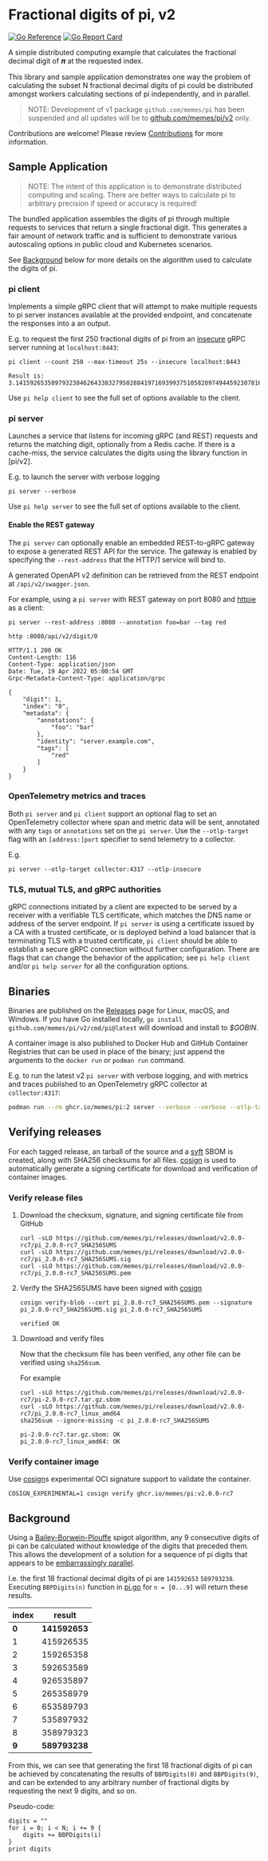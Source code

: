 # Fractional digits of pi, v2

[![Go Reference](https://pkg.go.dev/badge/github.com/memes/pi/v2.svg)](https://pkg.go.dev/github.com/memes/pi/v2)
[![Go Report Card](https://goreportcard.com/badge/github.com/memes/pi/v2)](https://goreportcard.com/report/github.com/memes/pi/v2)

A simple distributed computing example that calculates the fractional decimal digit of
&#x1D745; at the requested index.

This library and sample application demonstrates one way the problem of calculating
the subset N fractional decimal digits of pi could be distributed amongst workers
calculating sections of pi independently, and in parallel.

> NOTE: Development of v1 package `github.com/memes/pi` has been suspended and all
> updates will be to [github.com/memes/pi/v2](v2/) only.

Contributions are welcome! Please review [Contributions](CONTRIBUTING.md) for
more information.

## Sample Application

> NOTE: The intent of this application is to demonstrate distributed computing
> and scaling. There are better ways to calculate pi to arbitrary precision if
> speed or accuracy is required!

The bundled application assembles the digits of pi through multiple requests to
services that return a single fractional digit. This generates a fair amount of
network traffic and is sufficient to demonstrate various autoscaling options in
public cloud and Kubernetes scenarios.

See [Background](#background) below for more details on the algorithm used to
calculate the digits of pi.

### pi client

Implements a simple gRPC client that will attempt to make multiple requests
to pi server instances available at the provided endpoint, and concatenate the
responses into a an output.

E.g. to request the first 250 fractional digits of pi from an [insecure](#tls-mutual-tls-and-grpc-authorities) gRPC server
running at `localhost:8443`:

```shell
pi client --count 250 --max-timeout 25s --insecure localhost:8443
```

```text
Result is: 3.1415926535897932384626433832795028841971693993751058209749445923078164062862089986280348253421170679821480865132823066470938446095505822317253594081284811174502841027019385211055596446229489549303819644288109756659334461284756482337867831652712019091
```

Use `pi help client` to see the full set of options available to the client.

### pi server

Launches a service that listens for incoming gRPC (and REST) requests and returns
the matching digit, optionally from a Redis cache. If there is a cache-miss, the
service calculates the digits using the library function in [pi/v2].

E.g. to launch the server with verbose logging

```shell
pi server --verbose
```

Use `pi help server` to see the full set of options available to the client.

#### Enable the REST gateway

The `pi server` can optionally enable an embedded REST-to-gRPC gateway to expose
a generated REST API for the service. The gateway is enabled by specifying the
`--rest-address` that the HTTP/1 service will bind to.

A generated OpenAPI v2 definition can be retrieved from the REST endpoint
at `/api/v2/swagger.json`.

For example, using a `pi server` with REST gateway on port 8080 and [httpie] as
a client:

```shell
pi server --rest-address :8080 --annotation foo=bar --tag red
```

```shell
http :8080/api/v2/digit/0
```

```text
HTTP/1.1 200 OK
Content-Length: 116
Content-Type: application/json
Date: Tue, 19 Apr 2022 05:00:54 GMT
Grpc-Metadata-Content-Type: application/grpc

{
    "digit": 1,
    "index": "0",
    "metadata": {
        "annotations": {
            "foo": "bar"
        },
        "identity": "server.example.com",
        "tags": [
            "red"
        ]
    }
}
```

### OpenTelemetry metrics and traces

Both `pi server` and `pi client` support an optional flag to set an OpenTelemetry
collector where span and metric data will be sent, annotated with any `tags` or
`annotations` set on the `pi server`. Use the `--otlp-target` flag with an
`[address:]port` specifier to send telemetry to a collector.

E.g.

```shell
pi server --otlp-target collector:4317 --otlp-insecure
```

### TLS, mutual TLS, and gRPC authorities

gRPC connections initiated by a client are expected to be served by a receiver
with a verifiable TLS certificate, which matches the DNS name or address of the
server endpoint. If `pi server` is using a certificate issued by a CA with a trusted
certificate, or is deployed behind a load balancer that is terminating TLS with
a trusted certificate, `pi client` should be able to establish a secure gRPC
connection without further configuration. There are flags that can change the
behavior of the application; see `pi help client` and/or `pi help server` for
all the configuration options.

## Binaries

Binaries are published on the [Releases] page for Linux, macOS, and Windows. If
you have Go installed locally, `go install github.com/memes/pi/v2/cmd/pi@latest`
will download and install to *$GOBIN*.

A container image is also published to Docker Hub and GitHub Container Registries
that can be used in place of the binary; just append the arguments to the
`docker run` or `podman run` command.

E.g. to run the latest v2 `pi server` with verbose logging, and with metrics and
traces published to an OpenTelemetry gRPC collector at `collector:4317`:

```sh
podman run --rm ghcr.io/memes/pi:2 server --verbose --verbose --otlp-target collector:4317
```

## Verifying releases

For each tagged release, an tarball of the source and a [syft] SBOM is created,
along with SHA256 checksums for all files. [cosign] is used to automatically generate
a signing certificate for download and verification of container images.

### Verify release files

1. Download the checksum, signature, and signing certificate file from GitHub

   ```shell
   curl -sLO https://github.com/memes/pi/releases/download/v2.0.0-rc7/pi_2.0.0-rc7_SHA256SUMS
   curl -sLO https://github.com/memes/pi/releases/download/v2.0.0-rc7/pi_2.0.0-rc7_SHA256SUMS.sig
   curl -sLO https://github.com/memes/pi/releases/download/v2.0.0-rc7/pi_2.0.0-rc7_SHA256SUMS.pem
   ```

2. Verify the SHA256SUMS have been signed with [cosign]

   ```shell
   cosign verify-blob --cert pi_2.0.0-rc7_SHA256SUMS.pem --signature pi_2.0.0-rc7_SHA256SUMS.sig pi_2.0.0-rc7_SHA256SUMS
   ```

   ```text
   verified OK
   ```

3. Download and verify files

   Now that the checksum file has been verified, any other file can be verified using `sha256sum`.

   For example

   ```shell
   curl -sLO https://github.com/memes/pi/releases/download/v2.0.0-rc7/pi-2.0.0-rc7.tar.gz.sbom
   curl -sLO https://github.com/memes/pi/releases/download/v2.0.0-rc7/pi_2.0.0-rc7_linux_amd64
   sha256sum --ignore-missing -c pi_2.0.0-rc7_SHA256SUMS
   ```

   ```text
   pi-2.0.0-rc7.tar.gz.sbom: OK
   pi_2.0.0-rc7_linux_amd64: OK
   ```

### Verify container image

Use [cosign]s experimental OCI signature support to validate the container.

```shell
COSIGN_EXPERIMENTAL=1 cosign verify ghcr.io/memes/pi:v2.0.0-rc7
```

## Background

Using a [Bailey-Borwein-Plouffe] spigot algorithm, any 9 consecutive digits of pi
can be calculated without knowledge of the digits that preceded them. This allows
the development of a solution for a sequence of pi digits that appears to be
[embarrassingly parallel].

I.e. the first 18 fractional decimal digits of pi are `141592653` `589793238`.
Executing `BBPDigits(n)` function in [pi.go](pi.go) for `n = [0...9]` will return
these results.

| index | result |
|-------|--------|
| **0** | **141592653** |
| 1 | 415926535 |
| 2 | 159265358 |
| 3 | 592653589 |
| 4 | 926535897 |
| 5 | 265358979 |
| 6 | 653589793 |
| 7 | 535897932 |
| 8 | 358979323 |
| **9** | **589793238** |

From this, we can see that generating the first 18 fractional digits of pi can be
achieved by concatenating the results of `BBPDigits(0)` and `BBPDigits(9)`, and
can be extended to any arbitrary number of fractional digits by requesting the
next 9 digits, and so on.

Pseudo-code:

```pseudo
digits = ""
for i = 0; i < N; i += 9 {
    digits += BBPDigits(i)
}
print digits
```

[Bailey-Borwein-Plouffe]: https://en.wikipedia.org/wiki/Bailey%E2%80%93Borwein%E2%80%93Plouffe_formula
[embarrassingly parallel]: https://en.wikipedia.org/wiki/Embarrassingly_parallel
[httpie]: https://github.com/httpie/httpie
[Releases]: https://github.com/memes/pi/releases
[cosign]: https://github.com/SigStore/cosign
[syft]: https://github.com/anchore/syft
